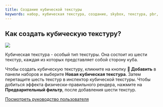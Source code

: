 ```yaml
---
title: Создание кубической текстуры
keywords: набор, кубическая текстура, создание, skybox, текстура, pbr, физический
---
```


## Как создать кубическую текстуру?

<img src="https://s3-eu-west-1.amazonaws.com/static.playcanvas.com/instructions/new_cubemap.gif"/>

Кубическая текстура - особый тип текстуры. Она состоит из шести текстур, каждая из которых представляет собой сторону куба.

Чтобы создать кубическую текстуру, кликните на кнопку **<span class="font-icon">&#57632;</span> Добавить** в панели наборов и выберите **Новая кубическая текстура**. Затем перетащите шесть текстур в инспектор кубической текстуры. Чтобы добиться эффекта физически-правильного рендера, нажмите на **Предварительный фильтр**, после добавления шести текстур.

<a class="docs" href="http://developer.playcanvas.com/en/user-manual/assets/cubemaps/" target="_blank">Посмотреть руководство пользователя</a>

